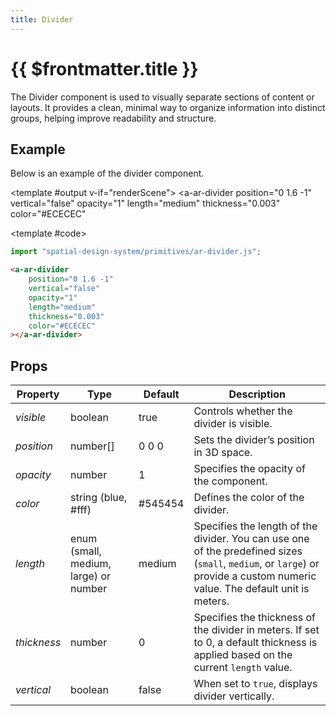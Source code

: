 ```yaml
---
title: Divider
---
```


<script setup lang="ts">
import { ref, onMounted } from 'vue';
import ComponentExample from "../vue/ComponentExample.vue";

const renderScene = ref(false);

onMounted(async () => {
  try {
    await import("spatial-design-system/primitives/ar-divider");
    renderScene.value = true;
  } catch (e) {
    console.error(e);
  }
});
</script>

# {{ $frontmatter.title }}

The Divider component is used to visually separate sections of content or layouts. It provides a clean, minimal way to organize information into distinct groups, helping improve readability and structure.

## Example

Below is an example of the divider component.

<ComponentExample :fixed="true">

<template #output v-if="renderScene">
<a-ar-divider
    position="0 1.6 -1"
    vertical="false"
    opacity="1"
    length="medium"
    thickness="0.003"
    color="#ECECEC"
></a-ar-divider>
</template>

<template #code>

```js
import "spatial-design-system/primitives/ar-divider.js";
```

```html
<a-ar-divider
    position="0 1.6 -1"
    vertical="false"
    opacity="1"
    length="medium"
    thickness="0.003"
    color="#ECECEC"
></a-ar-divider>
```

</template>

</ComponentExample>

## Props

| Property    | Type                        | Default  | Description                                                                                       |
|-------------|-----------------------------|----------|--------------------------------------------------------------------------------------------------|
| _visible_   | boolean                     | true     | Controls whether the divider is visible. |
| _position_  | number[]                    | 0 0 0    | Sets the divider’s position in 3D space. |
| _opacity_   | number                      | 1        | Specifies the opacity of the component.  |
| _color_     | string (blue, #fff)         | #545454| Defines the color of the divider.        |
| _length_    | enum (small, medium, large) or number | medium  | Specifies the length of the divider. You can use one of the predefined sizes (`small`, `medium`, or `large`) or provide a custom numeric value. The default unit is meters.|
| _thickness_ | number | 0  | Specifies the thickness of the divider in meters. If set to 0, a default thickness is applied based on the current `length` value.|
| _vertical_  | boolean                     | false    | When set to  `true`, displays divider vertically.|